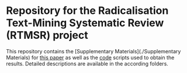# Repository for the Radicalisation Text-Mining Systematic Review (RTMSR) project
 This repository contains the [Supplementary Materials](./Supplementary Materials) for [this paper](a.link) as well as the [code](./code) scripts used to obtain the results. Detailed descriptions are available in the according folders.

 

 

 
 
